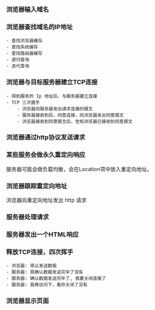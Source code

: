### 浏览器输入域名



### 浏览器查找域名的IP地址

```
- 查找浏览器缓存
- 查找系统缓存
- 查找路由器缓存
- 递归查询
- 迭代查询
```



### 浏览器与目标服务器建立TCP连接

```
- 得到服务的 Ip 地址后，与服务器建立连接
- TCP 三次握手
	- 浏览器向服务器发出请求连接的报文
	- 服务器接收到后，同意连接，向浏览器发出同意报文
	- 浏览器接收到同意报文后，告知浏览器已接收到同意报文
```



### 浏览器通过http协议发送请求



### 某些服务会做永久重定向响应

服务器可能会做负载均衡，会在Location项中放入重定向地址。



### 浏览器跟踪重定向地址

浏览器向重定向地址发出 http 请求



### 服务器处理请求



### 服务器发出一个HTML响应



### 释放TCP连接，四次挥手

```
- 浏览器: 停止发送数据
- 服务器: 我确认数据发送完毕了没有
- 服务器: 确认数据发送完毕了, 我要关闭连接了
- 服务器: 我再访问下，看你关闭了没有
```



### 浏览器显示页面